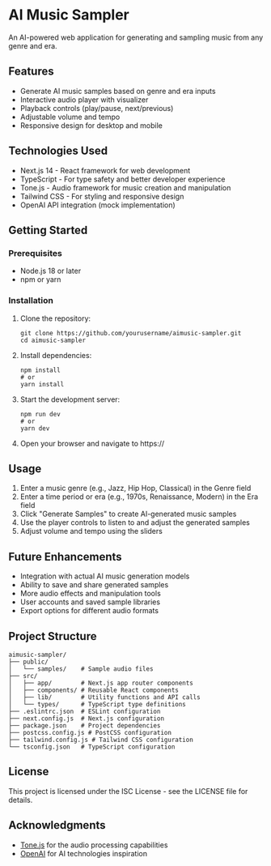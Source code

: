 # AI Music Sampler

An AI-powered web application for generating and sampling music from any genre and era.

## Features

- Generate AI music samples based on genre and era inputs
- Interactive audio player with visualizer
- Playback controls (play/pause, next/previous)
- Adjustable volume and tempo
- Responsive design for desktop and mobile

## Technologies Used

- Next.js 14 - React framework for web development
- TypeScript - For type safety and better developer experience
- Tone.js - Audio framework for music creation and manipulation
- Tailwind CSS - For styling and responsive design
- OpenAI API integration (mock implementation)

## Getting Started

### Prerequisites

- Node.js 18 or later
- npm or yarn

### Installation

1. Clone the repository:
   ```
   git clone https://github.com/yourusername/aimusic-sampler.git
   cd aimusic-sampler
   ```

2. Install dependencies:
   ```
   npm install
   # or
   yarn install
   ```

3. Start the development server:
   ```
   npm run dev
   # or
   yarn dev
   ```

4. Open your browser and navigate to https://

## Usage

1. Enter a music genre (e.g., Jazz, Hip Hop, Classical) in the Genre field
2. Enter a time period or era (e.g., 1970s, Renaissance, Modern) in the Era field
3. Click "Generate Samples" to create AI-generated music samples
4. Use the player controls to listen to and adjust the generated samples
5. Adjust volume and tempo using the sliders

## Future Enhancements

- Integration with actual AI music generation models
- Ability to save and share generated samples
- More audio effects and manipulation tools
- User accounts and saved sample libraries
- Export options for different audio formats

## Project Structure

```
aimusic-sampler/
├── public/
│   └── samples/    # Sample audio files
├── src/
│   ├── app/        # Next.js app router components
│   ├── components/ # Reusable React components
│   ├── lib/        # Utility functions and API calls
│   └── types/      # TypeScript type definitions
├── .eslintrc.json  # ESLint configuration
├── next.config.js  # Next.js configuration
├── package.json    # Project dependencies
├── postcss.config.js # PostCSS configuration
├── tailwind.config.js # Tailwind CSS configuration
└── tsconfig.json   # TypeScript configuration
```

## License

This project is licensed under the ISC License - see the LICENSE file for details.

## Acknowledgments

- [Tone.js](https://tonejs.github.io/) for the audio processing capabilities
- [OpenAI](https://openai.com/) for AI technologies inspiration 
